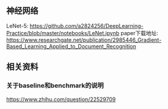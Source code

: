 ## 神经网络
LeNet-5: https://github.com/a2824256/DeepLearning-Practice/blob/master/notebooks/LeNet.ipynb
paper下载地址:
https://www.researchgate.net/publication/2985446_Gradient-Based_Learning_Applied_to_Document_Recognition 

## 相关资料
### 关于baseline和benchmark的说明
https://www.zhihu.com/question/22529709